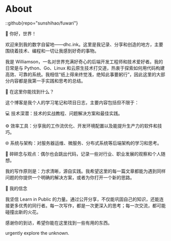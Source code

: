 # About
<!-- This is the demo site for [Fuwari](https://github.com/saicaca/fuwari). -->

::github{repo="sunshihao/fuwari"}   


👋 你好，世界！

欢迎来到我的数字自留地——dhc.ink。这里是我记录、分享和创造的地方，主要围绕着技术、编程和一切让我感到好奇的事物。

我是 Williamson，一名对世界充满好奇心的后端开发工程师和技术爱好者。我的日常是与 Python、Go、Linux 和云原生技术打交道，热衷于探索如何用代码构建高效、可靠的系统。我相信“纸上得来终觉浅，绝知此事要躬行”，因此这里的大部分内容都是我第一手实践和思考的总结。

🚀 在这里你能找到什么？

这个博客是我个人的学习笔记和项目日志，主要内容包括但不限于：





💻 技术深潜：技术的实战教程、问题解决方案和最佳实践。



⚙️ 效率工具：分享我的工作流优化、开发环境配置以及能提升生产力的软件和技巧。



🌐 系统与架构：对服务器运维、微服务、分布式系统等后端架构的学习和思考。



🤔 碎碎念与观点：偶尔也会跳出代码，记录一些对行业、职业发展的观察和个人随想。

我的写作原则是：力求清晰，源自实践。我希望这里的每一篇文章都能为遇到同样问题的你提供一个明确的解决方案，或者为你打开一个新的思路。

🌱 我的信念

我坚信 Learn in Public 的力量。通过公开分享，不仅能巩固自己的知识，还能连接更多优秀的同行者。每一次写作，都是一次更深入的思考；每一次交流，都可能碰撞出新的火花。

感谢你的到访，希望你能在这里找到一些有用的东西。

urgently explore the unknown.